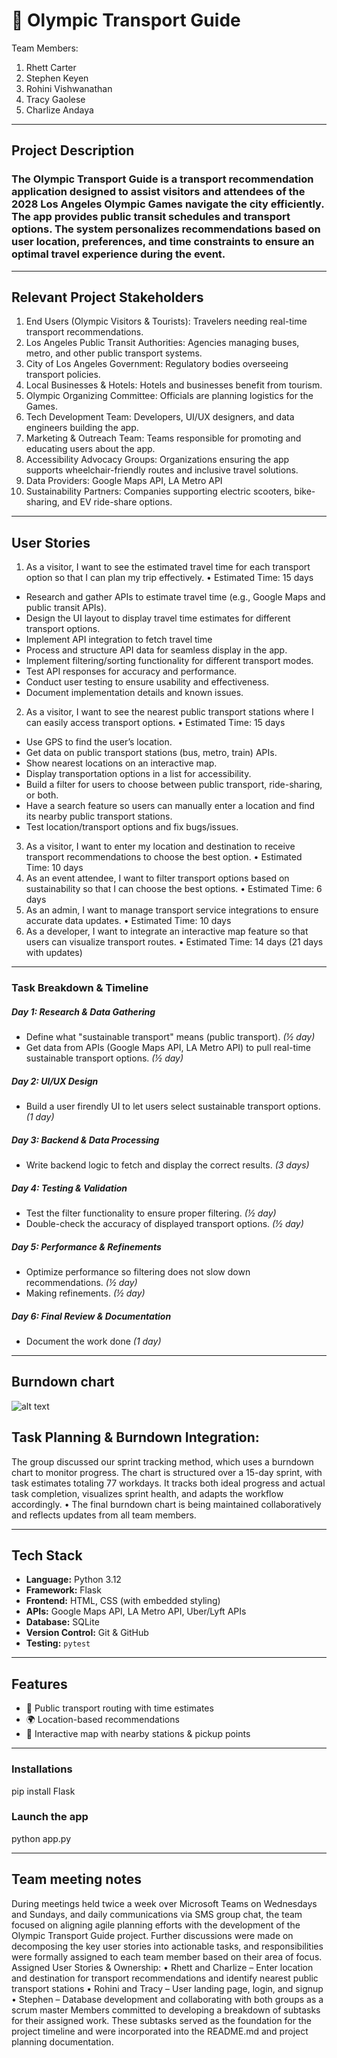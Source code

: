 # 🧭 Olympic Transport Guide 

Team Members:
1.	Rhett Carter
2.	Stephen Keyen
3.	Rohini Vishwanathan
4.	Tracy Gaolese
5.	Charlize Andaya
   
---

## Project Description

### The Olympic Transport Guide is a transport recommendation application designed to assist visitors and attendees of the 2028 Los Angeles Olympic Games navigate the city efficiently. The app provides public transit schedules and transport options. The system personalizes recommendations based on user location, preferences, and time constraints to ensure an optimal travel experience during the event.
---


## Relevant Project Stakeholders
1.	End Users (Olympic Visitors & Tourists): Travelers needing real-time transport recommendations.
2.	Los Angeles Public Transit Authorities: Agencies managing buses, metro, and other public transport systems.
4.	City of Los Angeles Government: Regulatory bodies overseeing transport policies.
5.	Local Businesses & Hotels: Hotels and businesses benefit from tourism.
6.	Olympic Organizing Committee: Officials are planning logistics for the Games.
7.	Tech Development Team: Developers, UI/UX designers, and data engineers building the app.
8.	Marketing & Outreach Team: Teams responsible for promoting and educating users about the app.
9.	Accessibility Advocacy Groups: Organizations ensuring the app supports wheelchair-friendly routes and inclusive travel solutions.
10.	Data Providers: Google Maps API, LA Metro API
11.	Sustainability Partners: Companies supporting electric scooters, bike-sharing, and EV ride-share options.
---
## User Stories

1. As a visitor, I want to see the estimated travel time for each transport option so that I can plan my trip effectively.
•	Estimated Time: 15 days
- Research and gather APIs to estimate travel time (e.g., Google Maps and public transit APIs).
- Design the UI layout to display travel time estimates for different transport options.
- Implement API integration to fetch travel time 
- Process and structure API data for seamless display in the app.
- Implement filtering/sorting functionality for different transport modes.
- Test API responses for accuracy and performance.
- Conduct user testing to ensure usability and effectiveness.
- Document implementation details and known issues.

2. As a visitor, I want to see the nearest public transport stations where I can easily access transport options.
•	Estimated Time: 15 days
- Use GPS to find the user’s location.
- Get data on public transport stations (bus, metro, train) APIs.
- Show nearest locations on an interactive map. 
- Display transportation options in a list for accessibility. 
- Build a filter for users to choose between public transport, ride-sharing, or both.  
- Have a search feature so users can manually enter a location and find its nearby public transport stations. 
- Test location/transport options and fix bugs/issues.

3.	As a visitor, I want to enter my location and destination to receive transport recommendations to choose the best option.
•	Estimated Time: 10 days
4.	As an event attendee, I want to filter transport options based on sustainability so that I can choose the best options.
•	Estimated Time: 6 days 
5.	As an admin, I want to manage transport service integrations to ensure accurate data updates.
•	Estimated Time: 10 days
6.	As a developer, I want to integrate an interactive map feature so that users can visualize transport routes.
•	Estimated Time: 14 days (21 days with updates)

---
### Task Breakdown & Timeline 

##### Day 1: Research & Data Gathering  
- Define what "sustainable transport" means (public transport). *(½ day)*  
- Get data from APIs (Google Maps API, LA Metro API) to pull real-time sustainable transport options. *(½ day)*  

##### Day 2: UI/UX Design  
- Build a user firendly UI to let users select sustainable transport options. *(1 day)*  

##### Day 3: Backend & Data Processing  

- Write backend logic to fetch and display the correct results. *(3 days)*  

##### Day 4: Testing & Validation  
- Test the filter functionality to ensure proper filtering. *(½ day)*  
- Double-check the accuracy of displayed transport options. *(½ day)*  

##### Day 5: Performance & Refinements  
- Optimize performance so filtering does not slow down recommendations. *(½ day)*  
- Making refinements. *(½ day)*  

##### Day 6: Final Review & Documentation  
- Document the work done *(1 day)*

---

## Burndown chart

![alt text](image.png)

## Task Planning & Burndown Integration:

The group discussed our sprint tracking method, which uses a burndown chart to monitor progress. The chart is structured over a 15-day sprint, with task estimates totaling 77 workdays. It tracks both ideal progress and actual task completion, visualizes sprint health, and adapts the workflow accordingly.
•	The final burndown chart is being maintained collaboratively and reflects updates from all team members.

---

## Tech Stack

- **Language:** Python 3.12  
- **Framework:** Flask  
- **Frontend:** HTML, CSS (with embedded styling)  
- **APIs:** Google Maps API, LA Metro API, Uber/Lyft APIs  
- **Database:** SQLite  
- **Version Control:** Git & GitHub  
- **Testing:** `pytest` 


---

## Features
  
- 🚌 Public transport routing with time estimates   
- 🌍 Location-based recommendations  
- 📍 Interactive map with nearby stations & pickup points   

---
### Installations

pip install Flask
  

### Launch the app
python app.py

---
## Team meeting notes

During meetings held twice a week over Microsoft Teams on Wednesdays and Sundays, and daily communications via SMS group chat, the team focused on aligning agile planning efforts with the development of the Olympic Transport Guide project. Further discussions were made on decomposing the key user stories into actionable tasks, and responsibilities were formally assigned to each team member based on their area of focus.
Assigned User Stories & Ownership:
•	Rhett and Charlize – Enter location and destination for transport recommendations and identify nearest public transport stations
•	Rohini and Tracy – User landing page, login, and signup
•	Stephen – Database development and collaborating with both groups as a scrum master
Members committed to developing a breakdown of subtasks for their assigned work. These subtasks served as the foundation for the project timeline and were incorporated into the README.md and project planning documentation.






